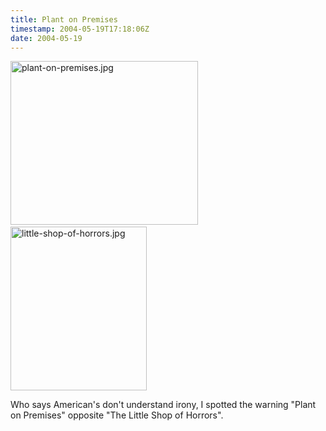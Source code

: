 ```yaml
---
title: Plant on Premises
timestamp: 2004-05-19T17:18:06Z
date: 2004-05-19
---
```


<img alt="plant-on-premises.jpg" src="http://blog.whatfettle.com/archives/NYC/plant-on-premises.jpg" width="300" height="262" border="0" />&nbsp;<img alt="little-shop-of-horrors.jpg" src="http://blog.whatfettle.com/archives/NYC/little-shop-of-horrors.jpg" width="218" height="262" border="0" />

Who says American's don't understand irony, I spotted the warning "Plant on Premises" opposite "The Little Shop of Horrors".
